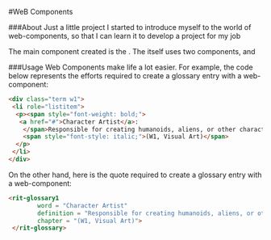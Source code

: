 #WeB Components

###About
Just a little project I started to introduce myself to the world of web-components, so that I can learn it to develop a project for my job

The main component created is the **<glossary-container>**. The **<glossary-container>** itself uses two components, 
  **<rit-glossary1>** and **<glossary-search>**
  
###Usage
Web Components make life a lot easier. For example, the code below represents the efforts required to create a glossary entry with a web-component:

``` html
<div class="term w1">
 <li role="listitem">
  <p><span style="font-weight: bold;">
   <a href="#">Character Artist</a>: 
    </span>Responsible for creating humanoids, aliens, or other characters in the game. 
    <span style="font-style: italic;">(W1, Visual Art)</span>
  </p>
 </li>
</div>
```

On the other hand, here is the quote required to create a glossary entry with a web-component:

``` html
<rit-glossary1 
        word = "Character Artist" 
        definition = "Responsible for creating humanoids, aliens, or other characters in the game."
        chapter = "(W1, Visual Art)">
 </rit-glossary>

```


